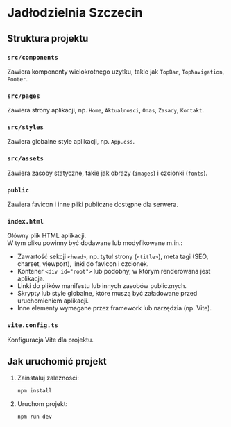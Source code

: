 # Jadłodzielnia Szczecin

## Struktura projektu

### `src/components`
Zawiera komponenty wielokrotnego użytku, takie jak `TopBar`, `TopNavigation`, `Footer`.

### `src/pages`
Zawiera strony aplikacji, np. `Home`, `Aktualnosci`, `Onas`, `Zasady`, `Kontakt`.

### `src/styles`
Zawiera globalne style aplikacji, np. `App.css`.

### `src/assets`
Zawiera zasoby statyczne, takie jak obrazy (`images`) i czcionki (`fonts`).

### `public`
Zawiera favicon i inne pliki publiczne dostępne dla serwera.

### `index.html`
Główny plik HTML aplikacji.  
W tym pliku powinny być dodawane lub modyfikowane m.in.:
- Zawartość sekcji `<head>`, np. tytuł strony (`<title>`), meta tagi (SEO, charset, viewport), linki do favicon i czcionek.
- Kontener `<div id="root">` lub podobny, w którym renderowana jest aplikacja.
- Linki do plików manifestu lub innych zasobów publicznych.
- Skrypty lub style globalne, które muszą być załadowane przed uruchomieniem aplikacji.
- Inne elementy wymagane przez framework lub narzędzia (np. Vite).

### `vite.config.ts`
Konfiguracja Vite dla projektu.

## Jak uruchomić projekt
1. Zainstaluj zależności:
   ```bash
   npm install
   ```
2. Uruchom projekt:
   ```bash
   npm run dev
   ```

